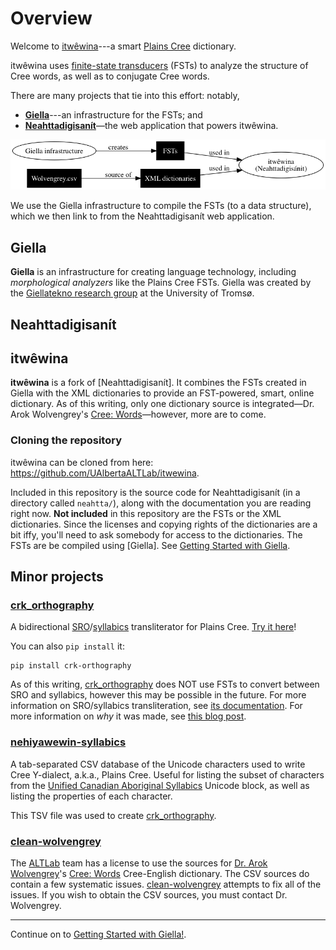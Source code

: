 Overview
========

Welcome to [itwêwina]---a smart [Plains Cree] dictionary.

itwêwina uses [finite-state transducers][FST] (FSTs) to analyze
the structure of Cree words, as well as to conjugate Cree words.

There are many projects that tie into this effort: notably,

 - **[Giella](#giella)**---an infrastructure for the FSTs; and
 - **[Neahttadigisanít](#neahttadigisanít)**—the web application that powers itwêwina.

<!-- This image is created using Graphviz <https://www.graphviz.org/>.
    Install graphviz, then update overview.gv and type `make` to create
    overview.png. -->
![Overview of the different components](./overview.png)

We use the Giella infrastructure to compile the FSTs (to a data
structure), which we then link to from the Neahttadigisanít web
application.


Giella
------

**Giella** is an infrastructure for creating language technology,
including _morphological analyzers_ like the Plains Cree FSTs. Giella
was created by the [Giellatekno research group][giellatekno] at the
University of Tromsø.


Neahttadigisanít
----------------

itwêwina
--------

**itwêwina** is a fork of [Neahttadigisanít]. It combines the FSTs
created in Giella with the XML dictionaries to provide an FST-powered,
smart, online dictionary. As of this writing, only one dictionary source
is integrated—Dr. Arok Wolvengrey's [Cree: Words]—however, more are to
come.

### Cloning the repository

itwêwina can be cloned from here: <https://github.com/UAlbertaALTLab/itwewina>.

Included in this repository is the source code for Neahttadigisanít (in
a directory called `neahtta/`), along with the documentation you are
reading right now. **Not included** in this repository are the FSTs or
the XML dictionaries. Since the licenses and copying rights of the
dictionaries are a bit iffy, you'll need to ask somebody for access to
the dictionaries. The FSTs are be compiled using [Giella]. See [Getting
Started with Giella][getting-started].


Minor projects
--------------

### [crk_orthography]

A bidirectional [SRO]/[syllabics] transliterator for Plains Cree.
[Try it here](https://crk-orthography-demo.herokuapp.com/)!

You can also `pip install` it:

    pip install crk-orthography

As of this writing, [crk_orthography] does NOT use FSTs to convert
between SRO and syllabics, however this may be possible in the future.
For more information on SRO/syllabics transliteration, see [its
documentation][crkdocs]. For more information on _why_ it was made, see
[this blog post][why-syllabics].

[SRO]: https://crk-orthography.readthedocs.io/en/stable/glossary.html#term-sro
[Syllabics]: https://crk-orthography.readthedocs.io/en/stable/glossary.html#term-syllabics
[crkdocs]: https://crk-orthography.readthedocs.io/en/stable/
[why-syllabics]: https://www.eddieantonio.ca/blog/2018/07/30/why-i-made-yet-another-cree-syllabics-converter/


### [nehiyawewin-syllabics]

A tab-separated CSV database of the Unicode characters used to write
Cree Y-dialect, a.k.a., Plains Cree. Useful for listing the subset of
characters from the [Unified Canadian Aboriginal Syllabics][ucas]
Unicode block, as well as listing the properties of each character.

This TSV file was used to create [crk_orthography].

[ucas]: https://en.wikipedia.org/wiki/Unified_Canadian_Aboriginal_Syllabics_(Unicode_block)


### [clean-wolvengrey]

The [ALTLab] team has a license to use the sources for [Dr. Arok
Wolvengrey][arok]'s [Cree: Words] Cree-English dictionary. The CSV sources do contain a few systematic
issues. [clean-wolvengrey] attempts to fix all of the issues. If you
wish to obtain the CSV sources, you must contact Dr. Wolvengrey.

---

Continue on to [Getting Started with Giella!][getting-started].


[ALTLab]: http://altlab.artsrn.ualberta.ca/
[arok]: http://fnuniv.ca/images/faculty/Wolvengrey_Aro.pdf
[Cree: Words]: https://uofrpress.ca/Books/C/Cree-Words
[clean-wolvengrey]: https://github.com/UAlbertaALTLab/clean-wolvengrey
[crk_orthography]: https://github.com/eddieantonio/crk_orthography
[FST]: ./finite-state-transducer.md
[itwêwina]: http://altlab.ualberta.ca/itwewina/
[nehiyawewin-syllabics]: https://github.com/UAlbertaALTLab/nehiyawewin-syllabics
[Plains Cree]: https://en.wikipedia.org/wiki/Plains_Cree
[getting-started]: ./getting-started-giellatekno.md
[Giellatekno]: http://giellatekno.uit.no/
